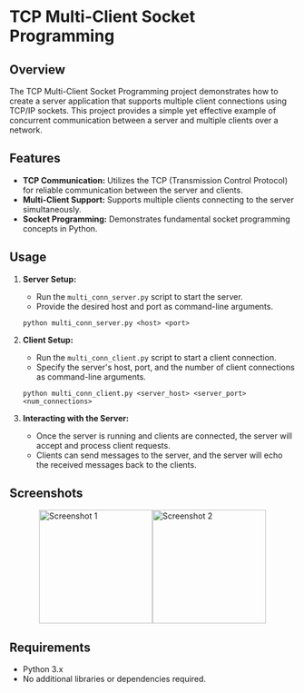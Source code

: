# TCP Multi-Client Socket Programming

## Overview
The TCP Multi-Client Socket Programming project demonstrates how to create a server application that supports multiple client connections using TCP/IP sockets. This project provides a simple yet effective example of concurrent communication between a server and multiple clients over a network.

## Features
- **TCP Communication:** Utilizes the TCP (Transmission Control Protocol) for reliable communication between the server and clients.
- **Multi-Client Support:** Supports multiple clients connecting to the server simultaneously.
- **Socket Programming:** Demonstrates fundamental socket programming concepts in Python.

## Usage
1. **Server Setup:**
   - Run the `multi_conn_server.py` script to start the server.
   - Provide the desired host and port as command-line arguments.

    ```
    python multi_conn_server.py <host> <port>
    ```

2. **Client Setup:**
   - Run the `multi_conn_client.py` script to start a client connection.
   - Specify the server's host, port, and the number of client connections as command-line arguments.

    ```
    python multi_conn_client.py <server_host> <server_port> <num_connections>
    ```

3. **Interacting with the Server:**
   - Once the server is running and clients are connected, the server will accept and process client requests.
   - Clients can send messages to the server, and the server will echo the received messages back to the clients.

## Screenshots

<div style="display: flex; flex-wrap: wrap; justify-content: center;">
  <img src="file:///path/to/your/desktop/projekti%20kuvia/pic1.png" alt="Screenshot 1" width="200" />
  <img src="file:///path/to/your/desktop/projekti%20kuvia/pic2.png" alt="Screenshot 2" width="200" />
</div>

## Requirements
- Python 3.x
- No additional libraries or dependencies required.

